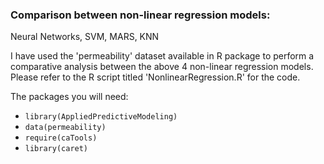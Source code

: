### Comparison between non-linear regression models:
Neural Networks, SVM, MARS, KNN

I have used the 'permeability' dataset available in R package to perform a comparative analysis between the above 4 non-linear regression models. Please refer to the R script titled 'NonlinearRegression.R' for the code.

The packages you will need:
- `library(AppliedPredictiveModeling)`
- `data(permeability)`
- `require(caTools)`
- `library(caret)`



